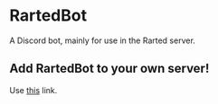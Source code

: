 # RartedBot
A Discord bot, mainly for use in the Rarted server.

## Add RartedBot to your own server!
Use [this](https://discordapp.com/oauth2/authorize?client_id=700200370286362644&scope=bot&permissions=8) link.
